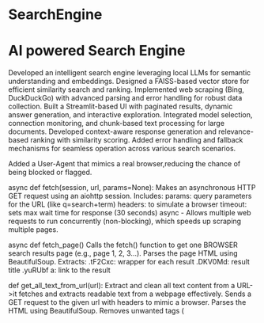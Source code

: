 # SearchEngine
# AI powered Search Engine

Developed an intelligent search engine leveraging local LLMs for semantic understanding and embeddings. Designed a FAISS-based vector store for efficient similarity search and ranking. Implemented web scraping (Bing, DuckDuckGo) with advanced parsing and error handling for robust data collection. Built a Streamlit-based UI with paginated results, dynamic answer generation, and interactive exploration. Integrated model selection, connection monitoring, and chunk-based text processing for large documents. Developed context-aware response generation and relevance-based ranking with similarity scoring. Added error handling and fallback mechanisms for seamless operation across various search scenarios.

Added a User-Agent that mimics a real browser,reducing the chance of being blocked or flagged.

async def fetch(session, url, params=None):
      Makes an asynchronous HTTP GET request using an aiohttp session.
      Includes:
      params: query parameters for the URL (like q=search+term)
      headers: to simulate a browser 
      timeout: sets max wait time for response (30 seconds)
      async -  Allows multiple web requests to run concurrently (non-blocking), which speeds up scraping multiple pages.

  async def fetch_page()
     Calls the fetch() function to get one BROWSER search results page (e.g., page 1, 2, 3…).
     Parses the page HTML using BeautifulSoup.
     Extracts:
     .tF2Cxc: wrapper for each result
      .DKV0Md: result title
     .yuRUbf a: link to the result


  def get_all_text_from_url(url):
    Extract and clean all text content from a URL->it fetches and extracts readable text from a webpage effectively.
    Sends a GET request to the given url with headers to mimic a browser.
    Parses the HTML using BeautifulSoup.
    Removes unwanted tags (<script>, <style>) that don't contain useful content.
    Extracts visible text, removes extra whitespace.
    Returns a clean, human-readable string of text.

def split_text_into_chunks(text, chunk_size):
   Split text into chunks of approximately equal size
   Input: A long block of text and a chunk_size (usually in characters).
   Output: A list of chunks, each containing complete sentences and approximately chunk_size characters.
   Logic:
   Splits the text into sentences using a regular expression that preserves sentence-ending punctuation.
   Iteratively adds sentences to a chunk until adding the next one would exceed the target chunk size.
   Starts a new chunk and repeats.


def process_text_content(texts, chunk_size)
    Uses asyncio.get_event_loop() + run_in_executor to:
    Run split_text_into_chunks() concurrently for each text input.
    It splits the text at each sentence (by . ).
    It adds sentences to the current chunk until adding another one would exceed the chunk_size.
    Then it starts a new chunk.

def get_embeddings_from_ollama(text_chunks) - embedding text chunks using
   Sends each chunk as a POST request to your local Ollama API for embeddings.
   Handles errors by adding dummy embeddings ([0.0] * 768) to maintain alignment.
   Uses httpx.AsyncClient for efficient async HTTP requests.
   It calls get_embeddings_from_ollama() to get embeddings from the local Ollama model (nomic-embed-text).
   ex - {
  "model": "nomic-embed-text",
  "prompt": "we will win."
      }
  Output:
  You get back an embedding, which is a list of float numbers (e.g, a 768-dimensional vector):
  [
       0.00234, -0.0317, 0.1075, ..., 0.0541
  ]
   
def query_embeddings(text)


Generates an embedding vector for a user’s query.

How it works:

Wraps the query string in a list and uses get_embeddings_from_ollama.
Returns the single embedding.

def query_ollama_llm(prompt)
Purpose:
Queries Ollama's local LLM llama 3.2 to generate a response based on a prompt.

How it works:

Sends POST request to /api/generate with prompt.


def get_embeddings_from_ollama(text_chunks)
Purpose:
Gets vector embeddings for each text chunk using Ollama’s local embedding model (nomic-embed-text).

How it works:

For each chunk:
If non-empty, sends a POST request to Ollama’s /api/embeddings.
Appends the embedding or a zero-vector if it fails.







